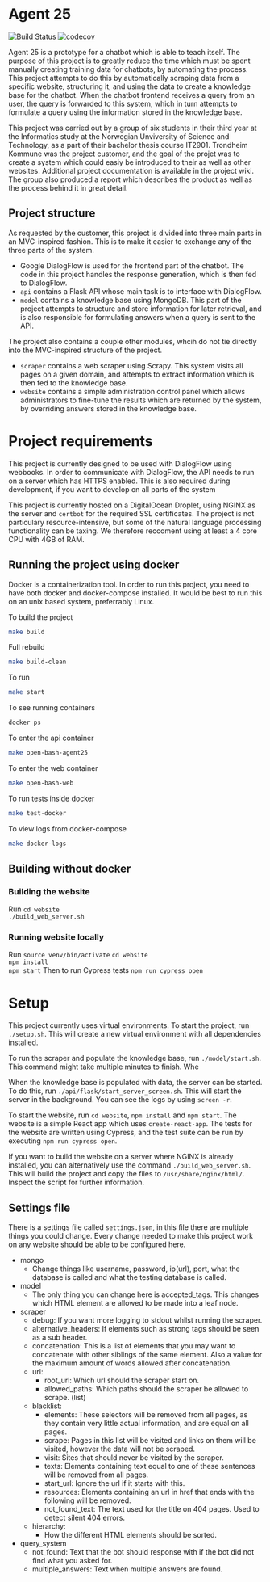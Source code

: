 # Agent 25

[![Build Status](https://travis-ci.com/vegarab/agent-25.svg?token=L9RN2jPDa7p43DCcYhYZ&branch=dev)](https://travis-ci.com/vegarab/agent-25)
[![codecov](https://codecov.io/gh/vegarab/agent-25/branch/dev/graph/badge.svg?token=ArL47bWQSN)](https://codecov.io/gh/vegarab/agent-25)

Agent 25 is a prototype for a chatbot which is able to teach itself. The
purpose of this project is to greatly reduce the time which must be spent
manually creating training data for chatbots, by automating the process.
This project attempts to do this by automatically scraping data from a
specific website, structuring it, and using the data to create a knowledge
base for the chatbot. When the chatbot frontend receives a query from an user,
the query is forwarded to this system, which in turn attempts to formulate
a query using the information stored in the knowledge base.

This project was carried out by a group of six students in their third year
at the Informatics study at the Norwegian Unviversity of Science and
Technology, as a part of their bachelor thesis course IT2901. Trondheim
Kommune was the project customer, and the goal of the projet was to create
a system which could easiy be introduced to their as well as other websites.
Additional project documentation is available in the project wiki. The group
also produced a report which describes the product as well as the process
behind it in great detail.

## Project structure

As requested by the customer, this project is divided into three main parts in
an MVC-inspired fashion. This is to make it easier to exchange any of the three
parts of the system.

- Google DialogFlow is used for the frontend part of the chatbot. The code in
  this project handles the response generation, which is then fed to DialogFlow.
- `api` contains a Flask API whose main task is to interface with DialogFlow.
- `model` contains a knowledge base using MongoDB. This part of the project
  attempts to structure and store information for later retrieval, and is also
  responsible for formulating answers when a query is sent to the API.

The project also contains a couple other modules, whcih do not tie directly
into the MVC-inspired structure of the project.

- `scraper` contains a web scraper using Scrapy. This system visits all pages
  on a given domain, and attempts to extract information which is then fed to
  the knowledge base.
- `website` contains a simple administration control panel which allows administrators
to fine-tune the results which are returned by the system, by overriding answers
stored in the knowledge base.

# Project requirements

This project is currently designed to be used with DialogFlow using webbooks.
In order to communicate with DialogFlow, the API needs to run on a server which
has HTTPS enabled. This is also required during development, if you want to
develop on all parts of the system

This project is currently hosted on a DigitalOcean Droplet, using NGINX as
the server and `certbot` for the required SSL certificates. The project is
not particulary resource-intensive, but some of the natural language processing
functionality can be taxing. We therefore reccoment using at least a 4 core CPU
with 4GB of RAM.

## Running the project using docker
Docker is a containerization tool. In order to run this project, you need
to have both docker and docker-compose installed. It would be best to run
this on an unix based system, preferrably Linux.

To build the project

```bash
make build
```

Full rebuild

```bash
make build-clean
```

To run

```bash
make start
```

To see running containers
```bash
docker ps
```

To enter the api container
```bash
make open-bash-agent25
```

To enter the web container
```bash
make open-bash-web
```

To run tests inside docker
```bash
make test-docker
```

To view logs from docker-compose
```bash
make docker-logs
```
## Building without docker

### Building the website
Run
`cd website`  
`./build_web_server.sh`  

### Running website locally
Run
`source venv/bin/activate` 
`cd website`  
`npm install`  
`npm start`
Then to run Cypress tests
`npm run cypress open`


# Setup

This project currently uses virtual environments. To start the project, run
`./setup.sh`. This will create a new virtual environment with all dependencies
installed.

To run the scraper and populate the knowledge base, run `./model/start.sh`. This
command might take multiple minutes to finish. Whe

When the knowledge base is populated with data, the server can be started. To do
this, run `./api/flask/start_server_screen.sh`. This will start the server in
the background. You can see the logs by using `screen -r`.

To start the website, run `cd website`, `npm install` and `npm start`. The website
is a simple React app which uses `create-react-app`. The tests for the website are
written using Cypress, and the test suite can be run by executing `npm run cypress open`.

If you want to build the website on a server where NGINX is already installed, you
can alternatively use the command `./build_web_server.sh`. This will build the project
and copy the files to `/usr/share/nginx/html/`. Inspect the script for further information.



## Settings file
There is a settings file called `settings.json`, in this file there are
multiple things you could change. Every change needed to make this project work on any website should be able to be configured here. 

* mongo
    * Change things like username, password, ip(url), port, what the database is called and what the testing database is called.
* model
    * The only thing you can change here is accepted_tags. This changes which HTML element are allowed to be made into a leaf node.
* scraper
    * debug: If you want more logging to stdout whilst running the scraper.
    * alternative_headers: If elements such as strong tags should be seen as a sub header.
    * concatenation: This is a list of elements that you may want to concatenate with other siblings of the same element. Also a value for the maximum amount of words allowed after concatenation.
    * url:
        * root_url: Which url should the scraper start on.
        * allowed_paths: Which paths should the scraper be allowed to scrape. (list)
    * blacklist:
        * elements: These selectors will be removed from all pages, as they contain very little actual information, and are equal on all pages.
        * scrape: Pages in this list will be visited and links on them will be visited, however the data will not be scraped.
        * visit: Sites that should never be visited by the scraper.
        * texts: Elements containing text equal to one of these sentences will be removed from all pages.
        * start_url: Ignore the url if it starts with this.
        * resources: Elements containing an url in href that ends with the following will be removed.
        * not_found_text: The text used for the title on 404 pages. Used to detect silent 404 errors.
    * hierarchy:
        * How the different HTML elements should be sorted.
* query_system
    * not_found: Text that the bot should response with if the bot did not find what you asked for.
    * multiple_answers: Text when multiple answers are found.
